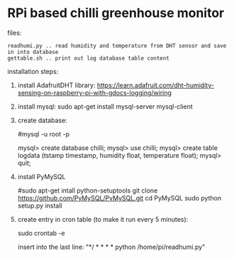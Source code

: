 RPi based chilli greenhouse monitor
===================================

files:

	readhumi.py .. read humidity and temperature from DHT sensor and save in into database
	gettable.sh .. print out log database table content
	
installation steps:

1) install AdafruitDHT library: https://learn.adafruit.com/dht-humidity-sensing-on-raspberry-pi-with-gdocs-logging/wiring
2) install mysql: sudo apt-get install mysql-server mysql-client
3) create database:

	#mysql -u root -p
	
	mysql> create database chilli;
	mysql> use chilli;
	mysql> create table logdata (tstamp timestamp, humidity float, temperature float);
	mysql> quit;
	
4) install PyMySQL

	#sudo apt-get intall python-setuptools
	git clone https://github.com/PyMySQL/PyMySQL.git
	cd PyMySQL
	sudo python setup.py install
	
5) create entry in cron table (to make it run every 5 minutes):

	sudo crontab -e

	insert into the last line: "*/ * * * * python /home/pi/readhumi.py"